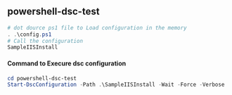 ## powershell-dsc-test

```powershell
# dot dource ps1 file to Load configuration in the memory
. .\config.ps1
# Call the configuration
SampleIISInstall
```

#### Command to Execure dsc configuration
```powershell
cd powershell-dsc-test
Start-DscConfiguration -Path .\SampleIISInstall -Wait -Force -Verbose
```
